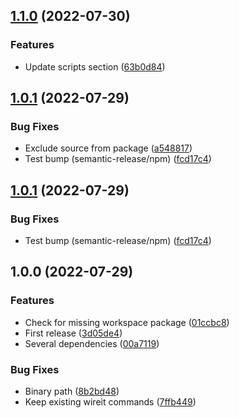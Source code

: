 ## [1.1.0](https://github.com/unlight/wireit-package/compare/wireit-package-v1.0.1...wireit-package-v1.1.0) (2022-07-30)

### Features

- Update scripts section ([63b0d84](https://github.com/unlight/wireit-package/commit/63b0d841b38dfd01b671723c0c35baef36d1a5ac))

## [1.0.1](https://github.com/unlight/wireit-package/compare/wireit-package-v1.0.0...wireit-package-v1.0.1) (2022-07-29)

### Bug Fixes

- Exclude source from package ([a548817](https://github.com/unlight/wireit-package/commit/a548817ecacf67093998185b597292ce21a188c4))
- Test bump (semantic-release/npm) ([fcd17c4](https://github.com/unlight/wireit-package/commit/fcd17c454064edb928415c116d80c566d8646a62))

## [1.0.1](https://github.com/unlight/wireit-package/compare/wireit-package-v1.0.0...wireit-package-v1.0.1) (2022-07-29)

### Bug Fixes

- Test bump (semantic-release/npm) ([fcd17c4](https://github.com/unlight/wireit-package/commit/fcd17c454064edb928415c116d80c566d8646a62))

## 1.0.0 (2022-07-29)

### Features

- Check for missing workspace package ([01ccbc8](https://github.com/unlight/wireit-package/commit/01ccbc8d1d621c8132583db1e27fe8010fe77a61))
- First release ([3d05de4](https://github.com/unlight/wireit-package/commit/3d05de458f9284536811d7d85aec1605ad967bbe))
- Several dependencies ([00a7119](https://github.com/unlight/wireit-package/commit/00a71194fa3cb0b80346b229bdb55b205b68416f))

### Bug Fixes

- Binary path ([8b2bd48](https://github.com/unlight/wireit-package/commit/8b2bd48350e318d52bfd9ba14671b9ea2ef4cb98))
- Keep existing wireit commands ([7ffb449](https://github.com/unlight/wireit-package/commit/7ffb449e865864f19831a350dcd4d2ff1e7662c1))
